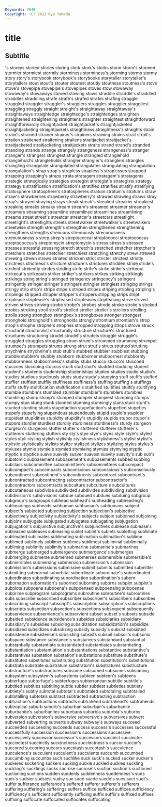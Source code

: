 ```yaml
---
Keywords: 7048
Copyright: (C) 2022 Ryu Yamada
---
```



# title

## Subtitle
's storeys storied stories storing stork stork's storks storm storm's
stormed stormier stormiest stormily storminess storminess's storming storms stormy story
story's storybook storybook's storybooks storyteller storyteller's storytellers stout stout's stouter
stoutest stoutly stoutness stoutness's stove stove's stovepipe stovepipe's stovepipes stoves
stow stowaway stowaway's stowaways stowed stowing stows straddle straddle's straddled
straddles straddling strafe strafe's strafed strafes strafing straggle straggled straggler
straggler's stragglers straggles stragglier straggliest straggling straggly straight straight's straightaway
straightaway's straightaways straightedge straightedge's straightedges straighten straightened straightening straightens straighter
straightest straightforward straightforwardly straightjacket straightjacket's straightjacketed straightjacketing straightjackets straightness straightness's
straights strain strain's strained strainer strainer's strainers straining strains strait
strait's straiten straitened straitening straitens straitjacket straitjacket's straitjacketed straitjacketing straitjackets
straits strand strand's stranded stranding strands strange strangely strangeness strangeness's
stranger stranger's strangers strangest strangle strangled stranglehold stranglehold's strangleholds strangler
strangler's stranglers strangles strangling strangulate strangulated strangulates strangulating strangulation strangulation's
strap strap's strapless strapless's straplesses strapped strapping strapping's straps strata
stratagem stratagem's stratagems strategic strategically strategies strategist strategist's strategists strategy
strategy's stratification stratification's stratified stratifies stratify stratifying stratosphere stratosphere's stratospheres
stratum stratum's stratums straw straw's strawberries strawberry strawberry's strawed strawing
straws stray stray's strayed straying strays streak streak's streaked streakier
streakiest streaking streaks streaky stream stream's streamed streamer streamer's streamers
streaming streamline streamlined streamlines streamlining streams street street's streetcar streetcar's
streetcars streetlight streetlight's streetlights streets streetwalker streetwalker's streetwalkers streetwise strength
strength's strengthen strengthened strengthening strengthens strengths strenuous strenuously strenuousness strenuousness's
strep strep's streptococcal streptococci streptococcus streptococcus's streptomycin streptomycin's stress stress's
stressed stresses stressful stressing stretch stretch's stretched stretcher stretcher's stretchers
stretches stretchier stretchiest stretching stretchy strew strewed strewing strewn strews
striated stricken strict stricter strictest strictly strictness strictness's stricture stricture's
strictures stridden stride stride's strident stridently strides striding strife strife's
strike strike's strikeout strikeout's strikeouts striker striker's strikers strikes striking
strikingly strikings string string's stringed stringency stringency's stringent stringently stringer
stringer's stringers stringier stringiest stringing strings stringy strip strip's stripe
stripe's striped stripes striping stripling stripling's striplings stripped stripper stripper's
strippers stripping strips stript striptease striptease's stripteased stripteases stripteasing strive
strived striven strives striving strobe strobe's strobes strode stroke stroke's
stroked strokes stroking stroll stroll's strolled stroller stroller's strollers strolling
strolls strong strongbox strongbox's strongboxes stronger strongest stronghold stronghold's strongholds
strongly strontium strontium's strop strop's strophe strophe's strophes stropped stropping
strops strove struck structural structuralist structurally structure structure's structured structures
structuring strudel strudel's strudels struggle struggle's struggled struggles struggling strum
strum's strummed strumming strumpet strumpet's strumpets strums strung strut strut's
struts strutted strutting strychnine strychnine's stub stub's stubbed stubbier stubbiest
stubbing stubble stubble's stubbly stubborn stubborner stubbornest stubbornly stubbornness stubbornness's
stubby stubs stucco stucco's stuccoed stuccoes stuccoing stuccos stuck stud
stud's studded studding student student's students studentship studentships studied studies
studio studio's studios studious studiously studs study study's studying stuff
stuff's stuffed stuffier stuffiest stuffily stuffiness stuffiness's stuffing stuffing's stuffings
stuffs stuffy stultification stultification's stultified stultifies stultify stultifying stumble stumble's
stumbled stumbler stumbler's stumblers stumbles stumbling stump stump's stumped stumpier
stumpiest stumping stumps stumpy stun stung stunk stunned stunning stunningly
stuns stunt stunt's stunted stunting stunts stupefaction stupefaction's stupefied stupefies
stupefy stupefying stupendous stupendously stupid stupid's stupider stupidest stupidities stupidity
stupidity's stupidly stupids stupor stupor's stupors sturdier sturdiest sturdily sturdiness
sturdiness's sturdy sturgeon sturgeon's sturgeons stutter stutter's stuttered stutterer stutterer's
stutterers stuttering stutters sty sty's stye stye's styes style style's
styled styles styli styling stylish stylishly stylishness stylishness's stylist stylist's
stylistic stylistically stylists stylize stylized stylizes stylizing stylus stylus's styluses
stymie stymie's stymied stymieing stymies stymying styptic styptic's styptics suave
suavely suaver suavest suavity suavity's sub sub's subatomic subbasement subbasement's
subbasements subbed subbing subclass subcommittee subcommittee's subcommittees subcompact subcompact's subcompacts
subconscious subconscious's subconsciously subcontinent subcontinent's subcontinents subcontract subcontract's subcontracted subcontracting
subcontractor subcontractor's subcontractors subcontracts subculture subculture's subcultures subcutaneous subdivide subdivided
subdivides subdividing subdivision subdivision's subdivisions subdue subdued subdues subduing subgroup
subgroup's subgroups subhead subhead's subheading subheading's subheadings subheads subhuman subhuman's
subhumans subject subject's subjected subjecting subjection subjection's subjective subjectively subjectivity
subjectivity's subjects subjoin subjoined subjoining subjoins subjugate subjugated subjugates subjugating
subjugation subjugation's subjunctive subjunctive's subjunctives sublease sublease's subleased subleases subleasing
sublet sublet's sublets subletting sublimate sublimated sublimates sublimating sublimation sublimation's
sublime sublimed sublimely sublimer sublimes sublimest subliminal subliminally subliming sublimity
sublimity's submarine submarine's submarines submerge submerged submergence submergence's submerges submerging
submerse submersed submerses submersible submersible's submersibles submersing submersion submersion's submission
submission's submissions submissive submit submits submitted submitter submitting subnormal suborbital
subordinate subordinate's subordinated subordinates subordinating subordination subordination's suborn subornation subornation's
suborned suborning suborns subplot subplot's subplots subpoena subpoena's subpoenaed subpoenaing
subpoenas subprime subprogram subprograms subroutine subroutine's subroutines subs subscribe subscribed
subscriber subscriber's subscribers subscribes subscribing subscript subscript's subscription subscription's subscriptions
subscripts subsection subsection's subsections subsequent subsequently subservience subservience's subservient subset
subset's subsets subside subsided subsidence subsidence's subsides subsidiaries subsidiary subsidiary's
subsidies subsiding subsidization subsidization's subsidize subsidized subsidizes subsidizing subsidy subsidy's
subsist subsisted subsistence subsistence's subsisting subsists subsoil subsoil's subsonic subspace
substance substance's substances substandard substantial substantially substantiate substantiated substantiates substantiating
substantiation substantiation's substantiations substantive substantive's substantives substation substation's substations substitute
substitute's substituted substitutes substituting substitution substitution's substitutions substrata substrate substratum
substratum's substratums substructure substructure's substructures subsume subsumed subsumes subsuming subsystem
subsystem's subsystems subteen subteen's subteens subterfuge subterfuge's subterfuges subterranean subtitle
subtitle's subtitled subtitles subtitling subtle subtler subtlest subtleties subtlety subtlety's
subtly subtotal subtotal's subtotaled subtotaling subtotalled subtotalling subtotals subtract subtracted
subtracting subtraction subtraction's subtractions subtracts subtrahend subtrahend's subtrahends subtropical suburb
suburb's suburban suburban's suburbanite suburbanite's suburbanites suburbans suburbia suburbia's suburbs
subversion subversion's subversive subversive's subversives subvert subverted subverting subverts subway
subway's subways succeed succeeded succeeding succeeds success success's successes successful
successfully succession succession's successions successive successively successor successor's successors succinct
succincter succinctest succinctly succinctness succinctness's succor succor's succored succoring succors
succotash succotash's succulence succulence's succulent succulent's succulents succumb succumbed succumbing
succumbs such suchlike suck suck's sucked sucker sucker's suckered suckering
suckers sucking suckle suckled suckles suckling suckling's sucklings sucks sucrose
sucrose's suction suction's suctioned suctioning suctions sudden suddenly suddenness suddenness's
suds suds's sudsier sudsiest sudsy sue sued suede suede's sues
suet suet's suffer sufferance sufferance's suffered sufferer sufferer's sufferers suffering
suffering's sufferings suffers suffice sufficed suffices sufficiency sufficiency's sufficient sufficiently
sufficing suffix suffix's suffixed suffixes suffixing suffocate suffocated suffocates suffocating
